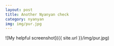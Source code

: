 ```yaml
---
layout: post
title: Another Nyanyan check
category: nyanyan
img: img/pur.jpg
---
```

![My helpful screenshot]({{ site.url }}/img/pur.jpg)
